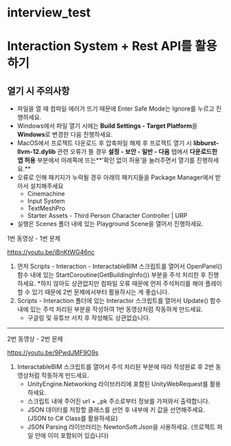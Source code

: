 # interview_test
# Interaction System + Rest API를 활용하기

## 열기 시 주의사항

- 파일을 열 때 컴파일 에러가 뜨기 때문에 Enter Safe Mode는 Ignore를 누르고 진행하세요.
- Windows에서 파일 열기 시에는 **Build Settings - Target Platform**을 **Windows**로 변경한 다음 진행하세요.
- MacOS에서 프로젝트 다운로드 후 압축파일 해제 후 프로젝트 열기 시 **libburst-llvm-12.dylib** 관련 오류가 뜰 경우 **설정 - 보안 - 일반 - 다음** 탭에서 **다운로드한 앱 허용** 부분에서 아래쪽에 뜨는**’확인 없이 허용’을 눌러주면서 열기를 진행하세요.**
- 오류로 인해 패키지가 누락될 경우 아래의 패키지들을 Package Manager에서 받아서 설치해주세요
    - Cinemachine
    - Input System
    - TextMeshPro
    - Starter Assets - Third Person Character Controller | URP
- 실행은 Scenes 폴더 내에 있는 Playground Scene을 열어서 진행하세요.

1번 동영상 - 1번 문제

https://youtu.be/iBnKtWG46nc

1. 먼저 Scripts - Interaction - InteractableBIM 스크립트를 열어서 OpenPanel() 함수 내에 있는 StartCoroutine(GetBuildingInfo()) 부분을 주석 처리한 후 진행하세요. *하지 않아도 상관없지만 컴파일 오류 때문에 먼저 주석처리를 해야 플레이 할 수 있기 때문에 2번 문제에서부터 활용하시는 게 좋습니다.
2. Scripts - Interaction 폴더에 있는 Interactor 스크립트를 열어서 Update() 함수 내에 있는 주석 처리된 부분을 작성하여 1번 동영상처럼 작동하게 만드세요.
    - 구글링 및 유튜브 서치 후 작성해도 상관없습니다.

---

2번 동영상 - 2번 문제

https://youtu.be/9PwdJMF9O9s

1. InteractableBIM 스크립트를 열어서 주석 처리된 부분에 따라 작성완료 후 2번 동영상처럼 작동하게 만드세요.
    - UnityEngine.Networking 라이브러리에 포함된 UnityWebRequest를 활용하세요.
    - 스크립트 내에 주어진 url + _pk 주소로부터 정보를 가져와서 출력합니다.
    - JSON 데이터를 저장할 클래스를 선언 후 내부에 키 값을 선언해주세요. (JSON to C# Class를 활용하세요)
    - JSON Parsing 라이브러리는 NewtonSoft.Json을 사용하세요. (프로젝트 파일 안에 이미 포함되어 있습니다)
